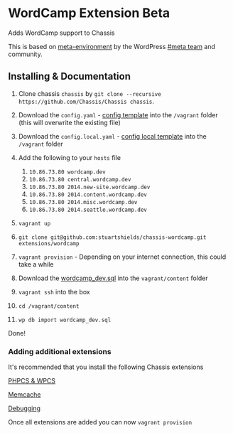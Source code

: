 # WordCamp Extension Beta
Adds WordCamp support to Chassis

This is based on [meta-environment](https://github.com/WordPress/meta-environment) by the WordPress [#meta team](https://make.wordpress.org/meta/handbook/) and community.

## Installing & Documentation

1. Clone chassis `chassis` by `git clone --recursive https://github.com/Chassis/Chassis chassis`.
2. Download the `config.yaml` - [config template](https://gist.github.com/stuartshields/7673027fa016506d29e061a788a1bde6) into the `/vagrant` folder (this will overwrite the existing file)
3. Download the `config.local.yaml` - [config local template](https://gist.github.com/stuartshields/9080eb14eab87f7de43699e42a392370) into the `/vagrant` folder
4. Add the following to your `hosts` file
	1. `10.86.73.80 wordcamp.dev`
	2. `10.86.73.80 central.wordcamp.dev`
	3. `10.86.73.80 2014.new-site.wordcamp.dev`
	4. `10.86.73.80 2014.content.wordcamp.dev`
	5. `10.86.73.80 2014.misc.wordcamp.dev`
	6. `10.86.73.80 2014.seattle.wordcamp.dev`
	
5. `vagrant up`
6. `git clone git@github.com:stuartshields/chassis-wordcamp.git extensions/wordcamp`
7. `vagrant provision` - Depending on your internet connection, this could take a while
8. Download the [wordcamp_dev.sql](https://raw.githubusercontent.com/WordPress/meta-environment/master/wordcamp.dev/provision/wordcamp_dev.sql) into the `vagrant/content` folder
9. `vagrant ssh` into the box
10. `cd /vagrant/content`
11. `wp db import wordcamp_dev.sql`

Done!

### Adding additional extensions
It's recommended that you install the following Chassis extensions

[PHPCS & WPCS](https://github.com/Chassis/phpcs)

[Memcache](https://github.com/Chassis/memcache)

[Debugging](https://github.com/Chassis/Debugging)

Once all extensions are added you can now `vagrant provision`
